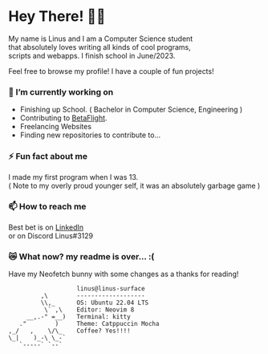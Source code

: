 <!--
**LinusThorsell/LinusThorsell** is a ✨ _special_ ✨ repository because its `README.md` (this file) appears on your GitHub profile.

Here are some ideas to get you started:

- 🔭 I’m currently working on ...
- 🌱 I’m currently learning ...
- 👯 I’m looking to collaborate on ...
- 🤔 I’m looking for help with ...
- 💬 Ask me about ...
- 📫 How to reach me: ...
- 😄 Pronouns: ...
- ⚡ Fun fact: ...
-->

# Hey There! 👋👋

My name is Linus and I am a Computer Science student  
that absolutely loves writing all kinds of cool programs,  
scripts and webapps. I finish school in June/2023.

Feel free to browse my profile! I have a couple of fun projects!

### 🔭 I’m currently working on
* Finishing up School. ( Bachelor in Computer Science, Engineering )
* Contributing to [BetaFlight](https://github.com/betaflight/).
* Freelancing Websites
* Finding new repositories to contribute to...

### ⚡ Fun fact about me  
I made my first program when I was 13.  
( Note to my overly proud younger self, it was an absolutely garbage game )

### 📫 How to reach me  
Best bet is on [LinkedIn](https://www.linkedin.com/in/linus-thorsell/)  
or on Discord Linus#3129

### 😿 What now? my readme is over... :(  
Have my Neofetch bunny with some changes as a thanks for reading!

                       linus@linus-surface 
             ,\        ------------------- 
             \\,_      OS: Ubuntu 22.04 LTS
              \` ,\    Editor: Neovim 8 
         __,.-" =__)   Terminal: kitty 
       ."        )     Theme: Catppuccin Mocha
    ,_/   ,    \/\_    Coffee? Yes!!!!
    \_|    )_-\ \_-`
       `-----` `--`                            
                                               
